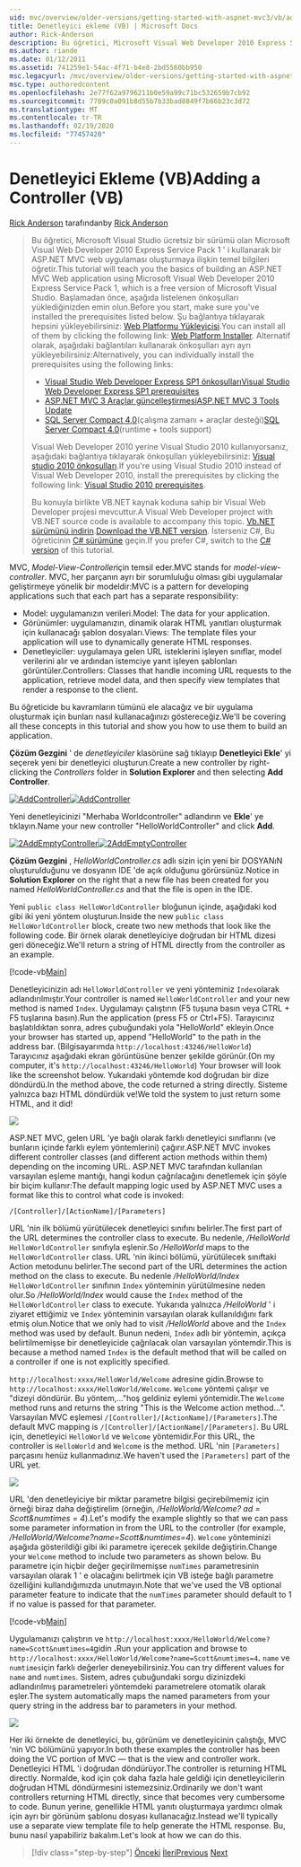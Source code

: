 ```yaml
---
uid: mvc/overview/older-versions/getting-started-with-aspnet-mvc3/vb/adding-a-controller
title: Denetleyici ekleme (VB) | Microsoft Docs
author: Rick-Anderson
description: Bu öğretici, Microsoft Visual Web Developer 2010 Express Service Pack 1 ' i kullanarak bir ASP.NET MVC web uygulaması oluşturmaya ilişkin temel bilgileri öğretir...
ms.author: riande
ms.date: 01/12/2011
ms.assetid: 741259e1-54ac-4f71-b4e8-2bd5560bb950
msc.legacyurl: /mvc/overview/older-versions/getting-started-with-aspnet-mvc3/vb/adding-a-controller
msc.type: authoredcontent
ms.openlocfilehash: 2e77f62a9796211b0e59a99c71bc532659b7cb92
ms.sourcegitcommit: 7709c0a091b8d55b7b33bad8849f7b66b23c3d72
ms.translationtype: MT
ms.contentlocale: tr-TR
ms.lasthandoff: 02/19/2020
ms.locfileid: "77457420"
---
```

# <a name="adding-a-controller-vb"></a><span data-ttu-id="85c57-103">Denetleyici Ekleme (VB)</span><span class="sxs-lookup"><span data-stu-id="85c57-103">Adding a Controller (VB)</span></span>

<span data-ttu-id="85c57-104">[Rick Anderson](https://twitter.com/RickAndMSFT) tarafından</span><span class="sxs-lookup"><span data-stu-id="85c57-104">by [Rick Anderson](https://twitter.com/RickAndMSFT)</span></span>

> <span data-ttu-id="85c57-105">Bu öğretici, Microsoft Visual Studio ücretsiz bir sürümü olan Microsoft Visual Web Developer 2010 Express Service Pack 1 ' i kullanarak bir ASP.NET MVC web uygulaması oluşturmaya ilişkin temel bilgileri öğretir.</span><span class="sxs-lookup"><span data-stu-id="85c57-105">This tutorial will teach you the basics of building an ASP.NET MVC Web application using Microsoft Visual Web Developer 2010 Express Service Pack 1, which is a free version of Microsoft Visual Studio.</span></span> <span data-ttu-id="85c57-106">Başlamadan önce, aşağıda listelenen önkoşulları yüklediğinizden emin olun.</span><span class="sxs-lookup"><span data-stu-id="85c57-106">Before you start, make sure you've installed the prerequisites listed below.</span></span> <span data-ttu-id="85c57-107">Şu bağlantıya tıklayarak hepsini yükleyebilirsiniz: [Web Platformu Yükleyicisi](https://www.microsoft.com/web/gallery/install.aspx?appid=VWD2010SP1Pack).</span><span class="sxs-lookup"><span data-stu-id="85c57-107">You can install all of them by clicking the following link: [Web Platform Installer](https://www.microsoft.com/web/gallery/install.aspx?appid=VWD2010SP1Pack).</span></span> <span data-ttu-id="85c57-108">Alternatif olarak, aşağıdaki bağlantıları kullanarak önkoşulları ayrı ayrı yükleyebilirsiniz:</span><span class="sxs-lookup"><span data-stu-id="85c57-108">Alternatively, you can individually install the prerequisites using the following links:</span></span>
> 
> - [<span data-ttu-id="85c57-109">Visual Studio Web Developer Express SP1 önkoşulları</span><span class="sxs-lookup"><span data-stu-id="85c57-109">Visual Studio Web Developer Express SP1 prerequisites</span></span>](https://www.microsoft.com/web/gallery/install.aspx?appid=VWD2010SP1Pack)
> - [<span data-ttu-id="85c57-110">ASP.NET MVC 3 Araçlar güncelleştirmesi</span><span class="sxs-lookup"><span data-stu-id="85c57-110">ASP.NET MVC 3 Tools Update</span></span>](https://www.microsoft.com/web/gallery/install.aspx?appsxml=&amp;appid=MVC3)
> - <span data-ttu-id="85c57-111">[SQL Server Compact 4,0](https://www.microsoft.com/web/gallery/install.aspx?appid=SQLCE;SQLCEVSTools_4_0)(çalışma zamanı + araçlar desteği)</span><span class="sxs-lookup"><span data-stu-id="85c57-111">[SQL Server Compact 4.0](https://www.microsoft.com/web/gallery/install.aspx?appid=SQLCE;SQLCEVSTools_4_0)(runtime + tools support)</span></span>
> 
> <span data-ttu-id="85c57-112">Visual Web Developer 2010 yerine Visual Studio 2010 kullanıyorsanız, aşağıdaki bağlantıya tıklayarak önkoşulları yükleyebilirsiniz: [Visual studio 2010 önkoşulları](https://www.microsoft.com/web/gallery/install.aspx?appsxml=&amp;appid=VS2010SP1Pack).</span><span class="sxs-lookup"><span data-stu-id="85c57-112">If you're using Visual Studio 2010 instead of Visual Web Developer 2010, install the prerequisites by clicking the following link: [Visual Studio 2010 prerequisites](https://www.microsoft.com/web/gallery/install.aspx?appsxml=&amp;appid=VS2010SP1Pack).</span></span>
> 
> <span data-ttu-id="85c57-113">Bu konuyla birlikte VB.NET kaynak koduna sahip bir Visual Web Developer projesi mevcuttur.</span><span class="sxs-lookup"><span data-stu-id="85c57-113">A Visual Web Developer project with VB.NET source code is available to accompany this topic.</span></span> <span data-ttu-id="85c57-114">[Vb.NET sürümünü indirin](https://code.msdn.microsoft.com/Introduction-to-MVC-3-10d1b098).</span><span class="sxs-lookup"><span data-stu-id="85c57-114">[Download the VB.NET version](https://code.msdn.microsoft.com/Introduction-to-MVC-3-10d1b098).</span></span> <span data-ttu-id="85c57-115">İsterseniz C#, Bu öğreticinin [ C# sürümüne](../cs/adding-a-controller.md) geçin.</span><span class="sxs-lookup"><span data-stu-id="85c57-115">If you prefer C#, switch to the [C# version](../cs/adding-a-controller.md) of this tutorial.</span></span>

<span data-ttu-id="85c57-116">MVC, *Model-View-Controller*için temsil eder.</span><span class="sxs-lookup"><span data-stu-id="85c57-116">MVC stands for *model-view-controller*.</span></span> <span data-ttu-id="85c57-117">MVC, her parçanın ayrı bir sorumluluğu olması gibi uygulamalar geliştirmeye yönelik bir modeldir:</span><span class="sxs-lookup"><span data-stu-id="85c57-117">MVC is a pattern for developing applications such that each part has a separate responsibility:</span></span>

- <span data-ttu-id="85c57-118">Model: uygulamanızın verileri.</span><span class="sxs-lookup"><span data-stu-id="85c57-118">Model: The data for your application.</span></span>
- <span data-ttu-id="85c57-119">Görünümler: uygulamanızın, dinamik olarak HTML yanıtları oluşturmak için kullanacağı şablon dosyaları.</span><span class="sxs-lookup"><span data-stu-id="85c57-119">Views: The template files your application will use to dynamically generate HTML responses.</span></span>
- <span data-ttu-id="85c57-120">Denetleyiciler: uygulamaya gelen URL isteklerini işleyen sınıflar, model verilerini alır ve ardından istemciye yanıt işleyen şablonları görüntüler.</span><span class="sxs-lookup"><span data-stu-id="85c57-120">Controllers: Classes that handle incoming URL requests to the application, retrieve model data, and then specify view templates that render a response to the client.</span></span>

<span data-ttu-id="85c57-121">Bu öğreticide bu kavramların tümünü ele alacağız ve bir uygulama oluşturmak için bunları nasıl kullanacağınızı göstereceğiz.</span><span class="sxs-lookup"><span data-stu-id="85c57-121">We'll be covering all these concepts in this tutorial and show you how to use them to build an application.</span></span>

<span data-ttu-id="85c57-122">**Çözüm Gezgini** ' de *denetleyiciler* klasörüne sağ tıklayıp **Denetleyici Ekle**' yi seçerek yeni bir denetleyici oluşturun.</span><span class="sxs-lookup"><span data-stu-id="85c57-122">Create a new controller by right-clicking the *Controllers* folder in **Solution Explorer** and then selecting **Add Controller**.</span></span>

<span data-ttu-id="85c57-123">[![AddController](adding-a-controller/_static/image2.png "AddController")](adding-a-controller/_static/image1.png)</span><span class="sxs-lookup"><span data-stu-id="85c57-123">[![AddController](adding-a-controller/_static/image2.png "AddController")](adding-a-controller/_static/image1.png)</span></span>

<span data-ttu-id="85c57-124">Yeni denetleyicinizi &quot;Merhaba Worldcontroller&quot; adlandırın ve **Ekle**' ye tıklayın.</span><span class="sxs-lookup"><span data-stu-id="85c57-124">Name your new controller &quot;HelloWorldController&quot; and click **Add**.</span></span>

<span data-ttu-id="85c57-125">[![2AddEmptyController](adding-a-controller/_static/image4.png "2AddEmptyController")](adding-a-controller/_static/image3.png)</span><span class="sxs-lookup"><span data-stu-id="85c57-125">[![2AddEmptyController](adding-a-controller/_static/image4.png "2AddEmptyController")](adding-a-controller/_static/image3.png)</span></span>

<span data-ttu-id="85c57-126">**Çözüm Gezgini** , *HelloWorldController.cs* adlı sizin için yeni bir DOSYANıN oluşturulduğunu ve dosyanın IDE 'de açık olduğunu görürsünüz.</span><span class="sxs-lookup"><span data-stu-id="85c57-126">Notice in **Solution Explorer** on the right that a new file has been created for you named *HelloWorldController.cs* and that the file is open in the IDE.</span></span>

<span data-ttu-id="85c57-127">Yeni `public class HelloWorldController` bloğunun içinde, aşağıdaki kod gibi iki yeni yöntem oluşturun.</span><span class="sxs-lookup"><span data-stu-id="85c57-127">Inside the new `public class HelloWorldController` block, create two new methods that look like the following code.</span></span> <span data-ttu-id="85c57-128">Bir örnek olarak denetleyiciye doğrudan bir HTML dizesi geri döneceğiz.</span><span class="sxs-lookup"><span data-stu-id="85c57-128">We'll return a string of HTML directly from the controller as an example.</span></span>

[!code-vb[Main](adding-a-controller/samples/sample1.vb)]

<span data-ttu-id="85c57-129">Denetleyicinizin adı `HelloWorldController` ve yeni yönteminiz `Index`olarak adlandırılmıştır.</span><span class="sxs-lookup"><span data-stu-id="85c57-129">Your controller is named `HelloWorldController` and your new method is named `Index`.</span></span> <span data-ttu-id="85c57-130">Uygulamayı çalıştırın (F5 tuşuna basın veya CTRL + F5 tuşlarına basın).</span><span class="sxs-lookup"><span data-stu-id="85c57-130">Run the application (press F5 or Ctrl+F5).</span></span> <span data-ttu-id="85c57-131">Tarayıcınız başlatıldıktan sonra, adres çubuğundaki yola &quot;HelloWorld&quot; ekleyin.</span><span class="sxs-lookup"><span data-stu-id="85c57-131">Once your browser has started up, append &quot;HelloWorld&quot; to the path in the address bar.</span></span> <span data-ttu-id="85c57-132">(Bilgisayarımda `http://localhost:43246/HelloWorld`) Tarayıcınız aşağıdaki ekran görüntüsüne benzer şekilde görünür.</span><span class="sxs-lookup"><span data-stu-id="85c57-132">(On my computer, it's `http://localhost:43246/HelloWorld`) Your browser will look like the screenshot below.</span></span> <span data-ttu-id="85c57-133">Yukarıdaki yöntemde kod doğrudan bir dize döndürdü.</span><span class="sxs-lookup"><span data-stu-id="85c57-133">In the method above, the code returned a string directly.</span></span> <span data-ttu-id="85c57-134">Sisteme yalnızca bazı HTML döndürdük ve!</span><span class="sxs-lookup"><span data-stu-id="85c57-134">We told the system to just return some HTML, and it did!</span></span>

![](adding-a-controller/_static/image5.png)

<span data-ttu-id="85c57-135">ASP.NET MVC, gelen URL 'ye bağlı olarak farklı denetleyici sınıflarını (ve bunların içinde farklı eylem yöntemlerini) çağırır.</span><span class="sxs-lookup"><span data-stu-id="85c57-135">ASP.NET MVC invokes different controller classes (and different action methods within them) depending on the incoming URL.</span></span> <span data-ttu-id="85c57-136">ASP.NET MVC tarafından kullanılan varsayılan eşleme mantığı, hangi kodun çağrılacağını denetlemek için şöyle bir biçim kullanır:</span><span class="sxs-lookup"><span data-stu-id="85c57-136">The default mapping logic used by ASP.NET MVC uses a format like this to control what code is invoked:</span></span>

`/[Controller]/[ActionName]/[Parameters]`

<span data-ttu-id="85c57-137">URL 'nin ilk bölümü yürütülecek denetleyici sınıfını belirler.</span><span class="sxs-lookup"><span data-stu-id="85c57-137">The first part of the URL determines the controller class to execute.</span></span> <span data-ttu-id="85c57-138">Bu nedenle, */HelloWorld* `HelloWorldController` sınıfıyla eşlenir.</span><span class="sxs-lookup"><span data-stu-id="85c57-138">So */HelloWorld* maps to the `HelloWorldController` class.</span></span> <span data-ttu-id="85c57-139">URL 'nin ikinci bölümü, yürütülecek sınıftaki Action metodunu belirler.</span><span class="sxs-lookup"><span data-stu-id="85c57-139">The second part of the URL determines the action method on the class to execute.</span></span> <span data-ttu-id="85c57-140">Bu nedenle */HelloWorld/Index* `HelloWorldController` sınıfının `Index` yönteminin yürütülmesine neden olur.</span><span class="sxs-lookup"><span data-stu-id="85c57-140">So */HelloWorld/Index* would cause the `Index` method of the `HelloWorldController` class to execute.</span></span> <span data-ttu-id="85c57-141">Yukarıda yalnızca */HelloWorld* ' i ziyaret ettiğimiz ve `Index` yönteminin varsayılan olarak kullanıldığını fark etmiş olun.</span><span class="sxs-lookup"><span data-stu-id="85c57-141">Notice that we only had to visit */HelloWorld* above and the `Index` method was used by default.</span></span> <span data-ttu-id="85c57-142">Bunun nedeni, `Index` adlı bir yöntemin, açıkça belirtilmemişse bir denetleyicide çağrılacak olan varsayılan yöntemdir.</span><span class="sxs-lookup"><span data-stu-id="85c57-142">This is because a method named `Index` is the default method that will be called on a controller if one is not explicitly specified.</span></span>

<span data-ttu-id="85c57-143">`http://localhost:xxxx/HelloWorld/Welcome` adresine gidin.</span><span class="sxs-lookup"><span data-stu-id="85c57-143">Browse to `http://localhost:xxxx/HelloWorld/Welcome`.</span></span> <span data-ttu-id="85c57-144">`Welcome` yöntemi çalışır ve &quot;dizeyi döndürür. Bu yöntem,...&quot;hoş geldiniz eylemi yöntemidir.</span><span class="sxs-lookup"><span data-stu-id="85c57-144">The `Welcome` method runs and returns the string &quot;This is the Welcome action method...&quot;.</span></span> <span data-ttu-id="85c57-145">Varsayılan MVC eşlemesi `/[Controller]/[ActionName]/[Parameters]`.</span><span class="sxs-lookup"><span data-stu-id="85c57-145">The default MVC mapping is `/[Controller]/[ActionName]/[Parameters]`.</span></span> <span data-ttu-id="85c57-146">Bu URL için, denetleyici `HelloWorld` ve `Welcome` yöntemidir.</span><span class="sxs-lookup"><span data-stu-id="85c57-146">For this URL, the controller is `HelloWorld` and `Welcome` is the method.</span></span> <span data-ttu-id="85c57-147">URL 'nin `[Parameters]` parçasını henüz kullanmadınız.</span><span class="sxs-lookup"><span data-stu-id="85c57-147">We haven't used the `[Parameters]` part of the URL yet.</span></span>

![](adding-a-controller/_static/image6.png)

<span data-ttu-id="85c57-148">URL 'den denetleyiciye bir miktar parametre bilgisi geçirebilmemiz için örneği biraz daha değiştirelim (örneğin, */HelloWorld/Welcome? ad = Scott&amp;numtimes = 4*).</span><span class="sxs-lookup"><span data-stu-id="85c57-148">Let's modify the example slightly so that we can pass some parameter information in from the URL to the controller (for example, */HelloWorld/Welcome?name=Scott&amp;numtimes=4*).</span></span> <span data-ttu-id="85c57-149">`Welcome` yönteminizi aşağıda gösterildiği gibi iki parametre içerecek şekilde değiştirin.</span><span class="sxs-lookup"><span data-stu-id="85c57-149">Change your `Welcome` method to include two parameters as shown below.</span></span> <span data-ttu-id="85c57-150">Bu parametre için hiçbir değer geçirilmemişse `numTimes` parametresinin varsayılan olarak 1 ' e olacağını belirtmek için VB isteğe bağlı parametre özelliğini kullandığımızda unutmayın.</span><span class="sxs-lookup"><span data-stu-id="85c57-150">Note that we've used the VB optional parameter feature to indicate that the `numTimes` parameter should default to 1 if no value is passed for that parameter.</span></span>

[!code-vb[Main](adding-a-controller/samples/sample2.vb)]

<span data-ttu-id="85c57-151">Uygulamanızı çalıştırın ve `http://localhost:xxxx/HelloWorld/Welcome?name=Scott&numtimes=4`gidin **.**</span><span class="sxs-lookup"><span data-stu-id="85c57-151">Run your application and browse to `http://localhost:xxxx/HelloWorld/Welcome?name=Scott&numtimes=4`**.**</span></span> <span data-ttu-id="85c57-152">`name` ve `numtimes`için farklı değerler deneyebilirsiniz.</span><span class="sxs-lookup"><span data-stu-id="85c57-152">You can try different values for `name` and `numtimes`.</span></span> <span data-ttu-id="85c57-153">Sistem, adres çubuğundaki sorgu dizinizdeki adlandırılmış parametreleri yöntemdeki parametrelere otomatik olarak eşler.</span><span class="sxs-lookup"><span data-stu-id="85c57-153">The system automatically maps the named parameters from your query string in the address bar to parameters in your method.</span></span>

![](adding-a-controller/_static/image7.png)

<span data-ttu-id="85c57-154">Her iki örnekte de denetleyici, bu, görünüm ve denetleyicinin çalıştığı, MVC 'nin VC bölümünü yapıyor.</span><span class="sxs-lookup"><span data-stu-id="85c57-154">In both these examples the controller has been doing the VC portion of MVC — that is the view and controller work.</span></span> <span data-ttu-id="85c57-155">Denetleyici HTML 'i doğrudan döndürüyor.</span><span class="sxs-lookup"><span data-stu-id="85c57-155">The controller is returning HTML directly.</span></span> <span data-ttu-id="85c57-156">Normalde, kod için çok daha fazla hale geldiği için denetleyicilerin doğrudan HTML döndürmesini istemezsiniz.</span><span class="sxs-lookup"><span data-stu-id="85c57-156">Ordinarily we don't want controllers returning HTML directly, since that becomes very cumbersome to code.</span></span> <span data-ttu-id="85c57-157">Bunun yerine, genellikle HTML yanıtı oluşturmaya yardımcı olmak için ayrı bir görünüm şablonu dosyası kullanacağız.</span><span class="sxs-lookup"><span data-stu-id="85c57-157">Instead we'll typically use a separate view template file to help generate the HTML response.</span></span> <span data-ttu-id="85c57-158">Bu, bunu nasıl yapabiliriz bakalım.</span><span class="sxs-lookup"><span data-stu-id="85c57-158">Let's look at how we can do this.</span></span>

> [!div class="step-by-step"]
> <span data-ttu-id="85c57-159">[Önceki](intro-to-aspnet-mvc-3.md)
> [İleri](adding-a-view.md)</span><span class="sxs-lookup"><span data-stu-id="85c57-159">[Previous](intro-to-aspnet-mvc-3.md)
[Next](adding-a-view.md)</span></span>
